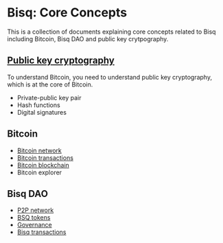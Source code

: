 # Bisq: Core Concepts

This is a collection of documents explaining core concepts related to Bisq including Bitcoin, Bisq DAO and public key crytpography.

## [Public key cryptography](pkg.md)
To understand Bitcoin, you need to understand public key cryptography, which is at the core of Bitcoin.

- Private-public key pair
- Hash functions
- Digital signatures

## Bitcoin
- [Bitcoin network](btcnetwork.md)
- [Bitcoin transactions](bitcointx.md)
- [Bitcoin blockchain](bitcoinblockchain.md)
- Bitcoin explorer

## Bisq DAO
- [P2P network](bisqp2p.md)
- [BSQ tokens](bsqtokens.md)
- [Governance](governance.md)
- [Bisq transactions](bisqtx.md)

